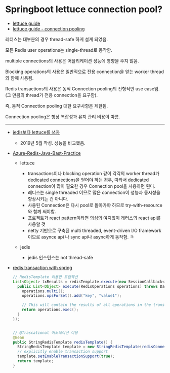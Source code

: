 # Springboot lettuce connection pool?



- [lettuce guide](https://lettuce.io/core/release/reference/)
- [lettuce guide - connection pooling](https://lettuce.io/core/release/reference/#_connection_pooling) 

레터스는 대부분의 경우 thread-safe 하게 설계 되었음.   

모든 Redis user operations는 single-thread로 동작함.   

multiple connections의 사용은 어플리케이션 성능에 영향을 주지 않음.  

Blocking operations의 사용은 일반적으로 전용 connection을 얻는 worker thread와 함께 사용됨.   

Redis transactions의 사용은 동적 Connection pooling의 전형적인 use case임. (그 만큼의 thread가 전용 connection을 요구함).  

즉, 동적 Connection pooling 대한 요구사항은 제한됨.  

Connection pooling은 항상 복잡성과 유지 관리 비용이 따름.   

---



- [jedis보다 lettuce를 쓰자](https://jojoldu.tistory.com/418)

  - 2019년 5월 작성. 성능을 비교했음.

- [Azure-Redis-Java-Bast-Practice](https://gist.github.com/warrenzhu25/1beb02a09b6afd41dff2c27c53918ce7#why-lettuce)

  - lettuce

    - transactions이나 blocking operation 같이 각각의 worker thread가 dedicated connections을 얻어야 하는 경우, 따라서 dedicated connection이 많이 필요한 경우 Connection pool을 사용하면 된다.
    - 레디스는 single threaded 이므로 많은 connection이 성능과 동시성을 향상시키는 건 아니다. 
    - 사용된 Connection은 다시 pool로 돌아가야 하므로 try-with-resource와 함꼐 써야함. 
    - 프로젝트가 react pattern이라면 의심의 여지없이 레터스의 react api를 사용할 것
    - netty 기반으로 구축된 multi threaded, event-driven I/O framework이므로 asynce api 나 sync api나 async하게 동작함. ㅋ

  - jedis

    - jedis 인스턴스는 not thread-safe

      

- [redis transaction with spring](https://ka0oll.tistory.com/25)

  ```java
  // RedisTemplate 이용한 트랜잭션
  List<Object> txResults = redisTemplate.execute(new SessionCallback<List<Object>>() {
    public List<Object> execute(RedisOperations operations) throws DataAccessException {
      operations.multi();
      operations.opsForSet().add("key", "value1");
  
      // This will contain the results of all operations in the transaction
      return operations.exec();
    }
  });
  
  
  // @Trascational 어노테이션 이용
  @Bean
  public StringRedisTemplate redisTemplate() {
    StringRedisTemplate template = new StringRedisTemplate(redisConnectionFactory());
    // explicitly enable transaction support
    template.setEnableTransactionSupport(true);              
    return template;
  }
  ```

  

  

